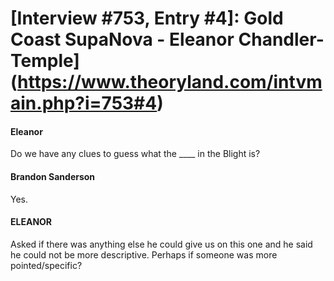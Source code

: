 # [Interview #753, Entry #4]: Gold Coast SupaNova - Eleanor Chandler-Temple](https://www.theoryland.com/intvmain.php?i=753#4)

#### Eleanor

Do we have any clues to guess what the \_\_\_\_ in the Blight is?

#### Brandon Sanderson

Yes.

#### ELEANOR

Asked if there was anything else he could give us on this one and he said he could not be more descriptive. Perhaps if someone was more pointed/specific?

